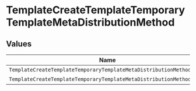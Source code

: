 # TemplateCreateTemplateTemporaryTemplateMetaDistributionMethod


## Values

| Name                                                                 | Value                                                                |
| -------------------------------------------------------------------- | -------------------------------------------------------------------- |
| `TemplateCreateTemplateTemporaryTemplateMetaDistributionMethodEmail` | EMAIL                                                                |
| `TemplateCreateTemplateTemporaryTemplateMetaDistributionMethodNone`  | NONE                                                                 |